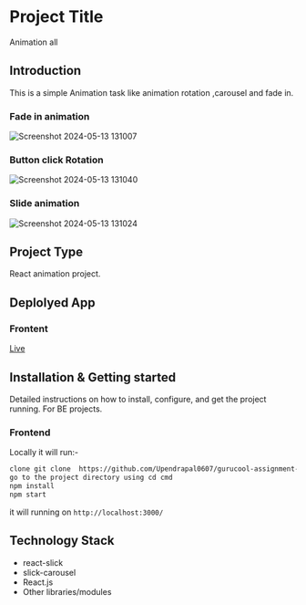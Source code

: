 # Project Title
 Animation all
## Introduction
This is a simple Animation task like animation rotation ,carousel and fade in.
### Fade in animation
![Screenshot 2024-05-13 131007](https://github.com/Upendrapal0607/gurucool-assignment-project/assets/112810287/f62e853e-b2f3-4358-b90f-7771e3d11e3e)

### Button click Rotation
![Screenshot 2024-05-13 131040](https://github.com/Upendrapal0607/gurucool-assignment-project/assets/112810287/dadf6f58-0d63-4f57-ae9e-6daab96d956c)

### Slide animation
![Screenshot 2024-05-13 131024](https://github.com/Upendrapal0607/gurucool-assignment-project/assets/112810287/29ab1711-7a82-47c8-961a-c30de7cd7d55)

## Project Type
React animation project.
## Deplolyed App
### Frontent
 [Live](https://6641c22c3a5fbf71239f0b79--neon-queijadas-059b27.netlify.app/)

## Installation & Getting started
Detailed instructions on how to install, configure, and get the project running. For BE projects.
### Frontend
Locally it will run:-
```bash
clone git clone  https://github.com/Upendrapal0607/gurucool-assignment-project
go to the project directory using cd cmd
npm install
npm start
```
it will running on `http://localhost:3000/`

## Technology Stack
- react-slick
- slick-carousel
- React.js
- Other libraries/modules
